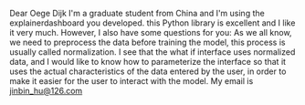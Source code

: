 Dear Oege Dijk
        I'm a graduate student from China and I'm using the explainerdashboard you developed. this Python library is excellent and I like it very much. However, I also have some questions for you:
As we all know, we need to preprocess the data before training the model, this process is usually called normalization. I see that the what if interface uses normalized data, and I would like to know how to parameterize the interface so that it uses the actual characteristics of the data entered by the user, in order to make it easier for the user to interact with the model.
My email is jinbin_hu@126.com    
